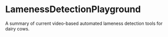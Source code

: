 # LamenessDetectionPlayground
A summary of current video-based automated lameness detection tools for dairy cows.
